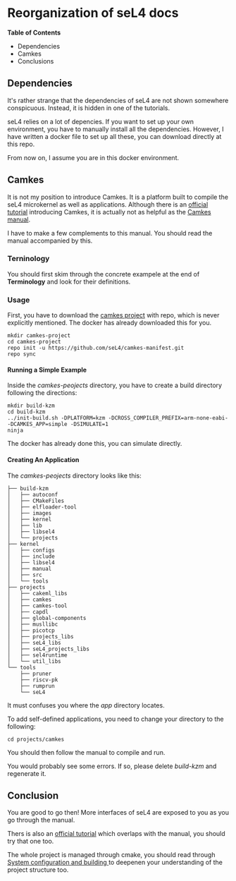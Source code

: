 # Reorganization of seL4 docs

**Table of Contents**

- Dependencies
- Camkes
- Conclusions

## Dependencies

It's rather strange that the dependencies of seL4 are not shown somewhere conspicuous. Instead, it is hidden in one of the tutorials.

seL4 relies on a lot of depencies. If you want to set up your own environment, you have to manually install all the dependencies. However, I have written a docker file to set up all these, you can download directly at this repo.

From now on, I assume you are in this docker environment.

## Camkes

It is not my position to introduce Camkes. It is a platform built to compile the seL4 microkernel as well as applications. Although there is an [official tutorial](https://docs.sel4.systems/Tutorials/) introducing Camkes, it is actually not as helpful as the [Camkes manual](https://github.com/seL4/camkes-tool/blob/master/docs/index.md#usage).

I have to make a few complements to this manual. You should read the manual accompanied by this.

### Terninology

You should first skim through the concrete exampele at the end of **Terminology** and look for their definitions.


### Usage

First, you have to download the [camkes project](https://github.com/seL4/camkes-manifest) with repo, which is never explicitly mentioned. The docker has already downloaded this for you.

```
mkdir camkes-project
cd camkes-project
repo init -u https://github.com/seL4/camkes-manifest.git
repo sync
```

#### Running a Simple Example

Inside the *camkes-peojects* directory, you have to create a build directory following the directions:

```
mkdir build-kzm
cd build-kzm
../init-build.sh -DPLATFORM=kzm -DCROSS_COMPILER_PREFIX=arm-none-eabi- -DCAMKES_APP=simple -DSIMULATE=1
ninja
```

The docker has already done this, you can simulate directly.

#### Creating An Application

The *camkes-peojects* directory looks like this:

```
├── build-kzm
│   ├── autoconf
│   ├── CMakeFiles
│   ├── elfloader-tool
│   ├── images
│   ├── kernel
│   ├── lib
│   ├── libsel4
│   └── projects
├── kernel
│   ├── configs
│   ├── include
│   ├── libsel4
│   ├── manual
│   ├── src
│   └── tools
├── projects
│   ├── cakeml_libs
│   ├── camkes
│   ├── camkes-tool
│   ├── capdl
│   ├── global-components
│   ├── musllibc
│   ├── picotcp
│   ├── projects_libs
│   ├── seL4_libs
│   ├── seL4_projects_libs
│   ├── sel4runtime
│   └── util_libs
└── tools
    ├── pruner
    ├── riscv-pk
    ├── rumprun
    └── seL4
```

It must confuses you where the *app* directory locates.

To add self-defined applications, you need to change your directory to the following:

```
cd projects/camkes
```

You should then follow the manual to compile and run.

You would probably see some errors. If so, please delete *build-kzm* and regenerate it.

## Conclusion

You are good to go then! More interfaces of seL4 are exposed to you as you go through the manual.

Thers is also an [official tutorial](https://docs.sel4.systems/Tutorials/) which overlaps with the manual, you should try that one too.

The whole project is managed through cmake, you should read through [System configuration and building
](https://docs.sel4.systems/Developing/Building/) to deepenen your understanding of the project structure too.
